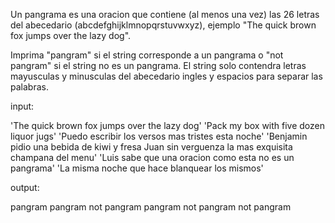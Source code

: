 Un pangrama es una oracion que contiene (al menos una vez) las 26 letras del abecedario (abcdefghijklmnopqrstuvwxyz),
ejemplo "The quick brown fox jumps over the lazy dog".

Imprima "pangram" si el string corresponde a un pangrama o "not pangram" si el string no
es un pangrama. El string solo contendra letras mayusculas y minusculas del abecedario ingles
y espacios para separar las palabras.

input:

'The quick brown fox jumps over the lazy dog'
'Pack my box with five dozen liquor jugs'
'Puedo escribir los versos mas tristes esta noche'
'Benjamin pidio una bebida de kiwi y fresa Juan sin verguenza la mas exquisita champana del menu'
'Luis sabe que una oracion como esta no es un pangrama'
'La misma noche que hace blanquear los mismos'

output:

pangram
pangram
not pangram
pangram
not pangram
not pangram
